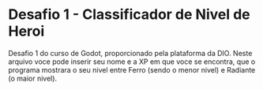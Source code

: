 
# Desafio 1 - Classificador de Nivel de Heroi

Desafio 1 do curso de Godot, proporcionado pela plataforma da DIO. 
Neste arquivo voce pode inserir seu nome e a XP em que voce se encontra, que o programa mostrara o seu nivel entre Ferro (sendo o menor nivel) e Radiante (o maior nivel).

